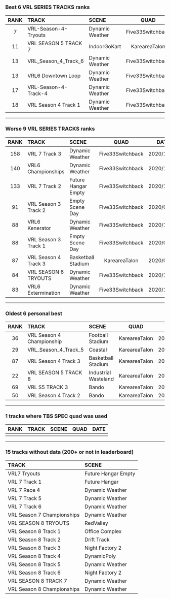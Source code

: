 ### Best 6 VRL SERIES TRACKS ranks
|RANK|TRACK|SCENE|QUAD|DATE|
|:---:|:---|:---|:---:|:---:|
|7|VRL-Season-4-Tryouts|Dynamic Weather|Five33Switchback|2020/11/05|
|11|VRL SEASON 5 TRACK 7|IndoorGoKart|KareareaTalon|2020/06/22|
|13|VRL_Season_4_Track_6|Dynamic Weather|Five33Switchback|2020/11/09|
|13|VRL6 Downtown Loop|Dynamic Weather|Five33Switchback|2020/11/15|
|17|VRL-Season-4-Track-4|Dynamic Weather|Five33Switchback|2020/11/07|
|18|VRL Season 4 Track 1|Dynamic Weather|Five33Switchback|2020/11/06|
---
### Worse 9 VRL SERIES TRACKS ranks
|RANK|TRACK|SCENE|QUAD|DATE|
|:---:|:---|:---|:---:|:---:|
|158|VRL 7 Track 3|Dynamic Weather|Five33Switchback|2020/11/21|
|140|VRL6 Championships|Dynamic Weather|Five33Switchback|2020/12/02|
|133|VRL 7 Track 2|Future Hangar Empty|Five33Switchback|2020/11/03|
|91|VRL Season 3 Track 2|Empty Scene Day|Five33Switchback|2020/09/11|
|88|VRL6 Kenerator|Dynamic Weather|Five33Switchback|2020/11/23|
|88|VRL Season 3 Track 1|Empty Scene Day|Five33Switchback|2020/09/10|
|87|VRL Season 4 Track 3|Basketball Stadium|KareareaTalon|2020/05/07|
|84|VRL SEASON 6 TRYOUTS|Dynamic Weather|Five33Switchback|2020/11/12|
|83|VRL6 Extermination|Dynamic Weather|Five33Switchback|2020/11/20|
---
### Oldest 6 personal best
|RANK|TRACK|SCENE|QUAD|DATE|
|:---:|:---|:---|:---:|:---:|
|36|VRL Season 4 Championship|Football Stadium|KareareaTalon|2020/04/18|
|29|VRL_Season_4_Track_5|Coastal|KareareaTalon|2020/04/30|
|87|VRL Season 4 Track 3|Basketball Stadium|KareareaTalon|2020/05/07|
|22|VRL SEASON 5 TRACK 8|Industrial Wasteland|KareareaTalon|2020/05/24|
|69|VRL S5 TRACK 3|Bando|KareareaTalon|2020/06/12|
|50|VRL Season 4 Track 2|Bando|KareareaTalon|2020/06/13|
---
### 1 tracks where TBS SPEC quad was used
|RANK|TRACK|SCENE|QUAD|DATE|
|:---:|:---|:---|:---:|:---:|
||||||
---
### 15 tracks without data (200+ or not in leaderboard)
|TRACK|SCENE|
|:---|:---|
|VRL7 Tryouts|Future Hangar Empty|
|VRL 7 Track 1|Future Hangar|
|VRL 7 Race 4|Dynamic Weather|
|VRL 7 Track 5|Dynamic Weather|
|VRL 7 Track 6|Dynamic Weather|
|VRL Season 7 Championships|Dynamic Weather|
|VRL SEASON 8 TRYOUTS|RedValley|
|VRL Season 8 Track 1|Office Complex|
|VRL Season 8 Track 2|Drift Track|
|VRL Season 8 Track 3|Night Factory 2|
|VRL Season 8 Track 4|DynamicPoly|
|VRL Season 8 Track 5|Dynamic Weather|
|VRL Season 8 Track 6|Night Factory 2|
|VRL SEASON 8 TRACK 7|Dynamic Weather|
|VRL Season 8 Championships|Dynamic Weather|
